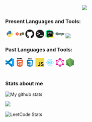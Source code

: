   <!--### Hi there 👋


**r12habh/r12habh** is a ✨ _special_ ✨ repository because its `README.md` (this file) appears on your GitHub profile.

Here are some ideas to get you started:

- 🔭 I’m currently working on ...
- 🌱 I’m currently learning Data Science and Machine Learning
- 👯 I’m looking to collaborate on ...
- 🤔 I’m looking for help with ...
- 💬 Ask me about ...
- 📫 How to reach me: ...
- 😄 Pronouns: ...
- ⚡ Fun fact: ...
-->
<p align="center">
  <img src="https://readme-typing-svg.herokuapp.com/?font=Tourney&center=true&color=7CFC00&size=40&width=750&height=80&lines=Hi+there,+I%27m+Rishabh"/>
</p>
<!-- ## Hi there <img src="https://raw.githubusercontent.com/vatsa287/vatsa287/master/assets/Hi.gif?raw=true" width="30px">, I'm [Rishabh!](http://www.linkedin.com/in/singh-rishabh)
 -->
<!-- <h3>I am a "Python Developer".</h3> -->


<!-- ### Connect with me:

[<img align="left" alt="Rishabh | LinkedIn" width="22px" src="https://cdn.jsdelivr.net/npm/simple-icons@v3/icons/linkedin.svg" />][linkedin]
[<img align="left" alt="Rishabh | Instagram" width="22px" src="https://cdn.jsdelivr.net/npm/simple-icons@v3/icons/instagram.svg" />][instagram]
<br /> -->
### **Present Languages and Tools:**  
<code><img height="28px" src="https://raw.githubusercontent.com/github/explore/80688e429a7d4ef2fca1e82350fe8e3517d3494d/topics/python/python.png" /></code>
<code><img height="28px" src="https://raw.githubusercontent.com/github/explore/80688e429a7d4ef2fca1e82350fe8e3517d3494d/topics/git/git.png" /></code>
<code><img height="28px" src="https://raw.githubusercontent.com/github/explore/78df643247d429f6cc873026c0622819ad797942/topics/github/github.png" /></code>
<code><img height="28px" src="https://raw.githubusercontent.com/github/explore/80688e429a7d4ef2fca1e82350fe8e3517d3494d/topics/terminal/terminal.png" /></code>
<code><img height="28px" src="https://raw.githubusercontent.com/github/explore/d8574c7bce27faa27fb879bca56dfe351ee66efd/topics/pycharm/pycharm.png" /></code>
<code><img height="28px" src="https://raw.githubusercontent.com/github/explore/80688e429a7d4ef2fca1e82350fe8e3517d3494d/topics/django/django.png" /></code>
<code><img height="28px" src="https://storage.caktusgroup.com/media/blog-images/drf-logo2.png" /></code>

### **Past Languages and Tools:**  

<code><img height="28px" src="https://raw.githubusercontent.com/github/explore/80688e429a7d4ef2fca1e82350fe8e3517d3494d/topics/visual-studio-code/visual-studio-code.png" /></code>
<code><img height="28px" src="https://raw.githubusercontent.com/github/explore/80688e429a7d4ef2fca1e82350fe8e3517d3494d/topics/html/html.png" /></code>
<code><img height="28px" src="https://raw.githubusercontent.com/github/explore/80688e429a7d4ef2fca1e82350fe8e3517d3494d/topics/css/css.png" /></code>
<code><img height="28px" src="https://raw.githubusercontent.com/github/explore/80688e429a7d4ef2fca1e82350fe8e3517d3494d/topics/javascript/javascript.png"></code>
<code><img height="28px" src="https://raw.githubusercontent.com/github/explore/80688e429a7d4ef2fca1e82350fe8e3517d3494d/topics/react/react.png"></code>
<code><img height="28px" src="https://raw.githubusercontent.com/github/explore/5c058a388828bb5fde0bcafd4bc867b5bb3f26f3/topics/graphql/graphql.png"></code>
<code><img height="28px" src="https://raw.githubusercontent.com/github/explore/80688e429a7d4ef2fca1e82350fe8e3517d3494d/topics/nodejs/nodejs.png"></code>    
<br />

### Stats about me

![My github stats](https://github-readme-stats.vercel.app/api?username=r12habh&count_private=true&show_icons=true&layout=default&theme=dark)

![](https://komarev.com/ghpvc/?username=r12habh)

![LeetCode Stats](https://leetcard.jacoblin.cool/r12habh?theme=dark&font=Trykker&ext=heatmap)

<!-- [website]: # -->
[instagram]: https://www.instagram.com/_singhrishabh_/
[linkedin]: https://www.linkedin.com/in/singh-rishabh/

